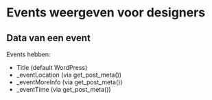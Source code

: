 # Events weergeven voor designers

## Data van een event

Events hebben:
* Title (default WordPress)
* _eventLocation (via get_post_meta())
* _eventMoreInfo (via get_post_meta())
* _eventTime (via get_post_meta())
